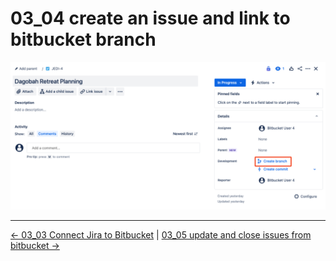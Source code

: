 # 03_04 create an issue and link to bitbucket branch

![Create an issue and link to bitbucket](./images/SCR-20240301-pqoy.png)


<!-- FooterStart -->
---
[← 03_03 Connect Jira to Bitbucket](../03_03_automate_issue_updates/README.md) | [03_05 update and close issues from bitbucket →](../03_05_update_and_close_issues_from_bitbucket/README.md)
<!-- FooterEnd -->
